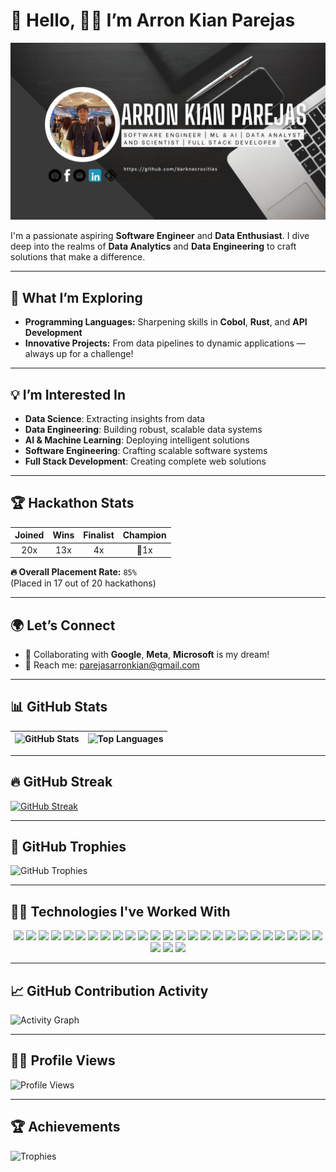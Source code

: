 # 👋 Hello, 🧑‍💻 I’m Arron Kian Parejas

![GitHub Banner](https://github.com/darknecrocities/darknecrocities/blob/main/githubBanner.png)

I'm a passionate aspiring **Software Engineer** and **Data Enthusiast**. I dive deep into the realms of **Data Analytics** and **Data Engineering** to craft solutions that make a difference.

---

## 🔭 What I’m Exploring
- **Programming Languages:** Sharpening skills in **Cobol**, **Rust**, and **API Development**
- **Innovative Projects:** From data pipelines to dynamic applications — always up for a challenge!

---

## 💡 I’m Interested In
- **Data Science**: Extracting insights from data
- **Data Engineering**: Building robust, scalable data systems
- **AI & Machine Learning**: Deploying intelligent solutions
- **Software Engineering**: Crafting scalable software systems
- **Full Stack Development**: Creating complete web solutions

---

## 🏆 Hackathon Stats
| Joined | Wins | Finalist | Champion |
|:------:|:----:|:--------:|:--------:|
|  20x   | 13x  |   4x     |    🥇1x   |

**🔥 Overall Placement Rate:** `85%`  
(Placed in 17 out of 20 hackathons)

---

## 🌍 Let’s Connect
- 💬 Collaborating with **Google**, **Meta**, **Microsoft** is my dream!
- 📧 Reach me: [parejasarronkian@gmail.com](mailto:parejasarronkian@gmail.com)

---

## 📊 GitHub Stats

| ![GitHub Stats](https://github-readme-stats.vercel.app/api?username=darknecrocities&show_icons=true&theme=radical) | ![Top Languages](https://github-readme-stats.vercel.app/api/top-langs/?username=darknecrocities&layout=donut&theme=radical) |
|:-----------------------------------------------------------------------------------------------------------------:|:----------------------------------------------------------------------------------------------------------------------:|

---

## 🔥 GitHub Streak

[![GitHub Streak](https://streak-stats.demolab.com/?user=darknecrocities&theme=radical)](https://git.io/streak-stats)

---

## 🏅 GitHub Trophies

![GitHub Trophies](https://github-profile-trophy.vercel.app/?username=darknecrocities&theme=onedark&margin-w=10&no-bg=true)

---

## 👨‍💻 Technologies I've Worked With

<p align="center">
  <img src="https://img.shields.io/badge/Python-306998?style=for-the-badge&logo=python&logoColor=white" />
  <img src="https://img.shields.io/badge/Java-007396?style=for-the-badge&logo=java&logoColor=white" />
  <img src="https://img.shields.io/badge/Assembly-6F4F37?style=for-the-badge&logo=c&logoColor=white" />
  <img src="https://img.shields.io/badge/C++-00599C?style=for-the-badge&logo=c%2B%2B&logoColor=white" />
  <img src="https://img.shields.io/badge/SQL-F29111?style=for-the-badge&logo=mysql&logoColor=white" />
  <img src="https://img.shields.io/badge/HTML-F16529?style=for-the-badge&logo=html5&logoColor=white" />
  <img src="https://img.shields.io/badge/CSS-1572B6?style=for-the-badge&logo=css3&logoColor=white" />
  <img src="https://img.shields.io/badge/JavaScript-F7DF1E?style=for-the-badge&logo=javascript&logoColor=black" />
  <img src="https://img.shields.io/badge/React-61DAFB?style=for-the-badge&logo=react&logoColor=black" />
  <img src="https://img.shields.io/badge/Angular-DD0031?style=for-the-badge&logo=angular&logoColor=white" />
  <img src="https://img.shields.io/badge/Firebase-FFCA28?style=for-the-badge&logo=firebase&logoColor=black" />
  <img src="https://img.shields.io/badge/AWS-FF9900?style=for-the-badge&logo=amazon-aws&logoColor=white" />
  <img src="https://img.shields.io/badge/Google%20Cloud-4285F4?style=for-the-badge&logo=googlecloud&logoColor=white" />
  <img src="https://img.shields.io/badge/Flutter-02569B?style=for-the-badge&logo=flutter&logoColor=white" />
  <img src="https://img.shields.io/badge/Dart-0175C2?style=for-the-badge&logo=dart&logoColor=white" />
  <img src="https://img.shields.io/badge/TensorFlow-FF6F00?style=for-the-badge&logo=tensorflow&logoColor=white" />
  <img src="https://img.shields.io/badge/Jupyter-F37626?style=for-the-badge&logo=jupyter&logoColor=white" />
  <img src="https://img.shields.io/badge/Gemini_API-0E3A8C?style=for-the-badge&logo=google&logoColor=white" />
  <img src="https://img.shields.io/badge/OpenAI_API-000000?style=for-the-badge&logo=openai&logoColor=white" />
  <img src="https://img.shields.io/badge/Cohere_API-5334C9?style=for-the-badge&logo=cohere&logoColor=white" />
  <img src="https://img.shields.io/badge/VSCode-007ACC?style=for-the-badge&logo=visual-studio-code&logoColor=white" />
  <img src="https://img.shields.io/badge/Microsoft-0078D4?style=for-the-badge&logo=microsoft&logoColor=white" />
  <img src="https://img.shields.io/badge/Google-4285F4?style=for-the-badge&logo=google&logoColor=white" />
  <img src="https://img.shields.io/badge/CapCut-000000?style=for-the-badge&logo=capcut&logoColor=white" />
  <img src="https://img.shields.io/badge/Ruby-701516?style=for-the-badge&logo=ruby&logoColor=white" />
  <img src="https://img.shields.io/badge/Haskell-5e5086?style=for-the-badge&logo=haskell&logoColor=white" />
  <img src="https://img.shields.io/badge/Scala-DC322F?style=for-the-badge&logo=scala&logoColor=white" />
  <img src="https://img.shields.io/badge/PHP-777BB4?style=for-the-badge&logo=php&logoColor=white" />
</p>

---

## 📈 GitHub Contribution Activity

![Activity Graph](https://github-readme-activity-graph.vercel.app/graph?username=darknecrocities&theme=react-dark&hide_border=true)

---

## 🙋‍♂️ Profile Views

![Profile Views](https://komarev.com/ghpvc/?username=darknecrocities&color=brightgreen)

---

## 🏆 Achievements

![Trophies](https://img.shields.io/badge/Trophies%20Earned-10-green)

